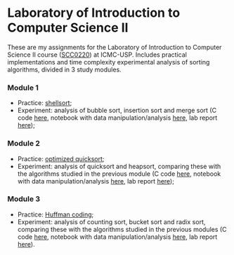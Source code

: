 # Laboratory of Introduction to Computer Science II

These are my assignments for the Laboratory of Introduction to Computer Science II course ([SCC0220](https://uspdigital.usp.br/jupiterweb/obterDisciplina?nomdis=&sgldis=SCC0220)) at ICMC-USP. Includes practical implementations and time complexity experimental analysis of sorting algorithms, divided in 3 study modules.

### Module 1

- Practice: [shellsort](/modulo1/pratica/pratica1.c);
- Experiment: analysis of bubble sort, insertion sort and merge sort (C code [here](/modulo1/relatorio/lab1.c), notebook with data manipulation/analysis [here](/modulo1/relatorio/lab1-dados.ipynb), lab report [here](/modulo1/relatorio/relatorio1_versao-final.pdf)); 

### Module 2

- Practice: [optimized quicksort](/modulo2/pratica/pratica2.c);
- Experiment: analysis of quicksort and heapsort, comparing these with the algorithms studied in the previous module (C code [here](/modulo2/relatorio/lab2.c), notebook with data manipulation/analysis [here](/modulo2/relatorio/lab2-dados.ipynb), lab report [here](/modulo2/relatorio/relatorio2_versao-final.pdf)); 

### Module 3

- Practice: [Huffman coding](/modulo1/pratica/pratica1.c);
- Experiment: analysis of counting sort, bucket sort and radix sort, comparing these with the algorithms studied in the previous modules (C code [here](/modulo3/relatorio/lab3.c), notebook with data manipulation/analysis [here](/modulo3/relatorio/lab3-dados.ipynb), lab report [here](/modulo3/relatorio/relatorio3_versao-final.pdf)).